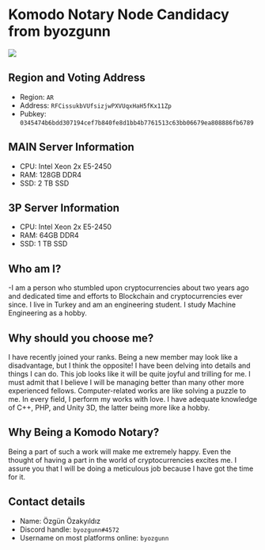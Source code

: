 # Komodo Notary Node Candidacy from byozgunn

![](https://i.ibb.co/5RkY5s0/image.png)


## Region and Voting Address

- Region: `AR`
- Address: `RFCissukbVUfsizjwPXVUqxHaH5fKx11Zp`
- Pubkey: `0345474b6bdd307194cef7b840fe8d1bb4b7761513c63bb06679ea808886fb6789`

## MAIN Server Information

- CPU:  Intel Xeon 2x E5-2450
- RAM:  128GB DDR4
- SSD:  2 TB SSD


## 3P Server Information

- CPU:  Intel Xeon 2x E5-2450
- RAM:  64GB DDR4
- SSD:  1 TB SSD


## Who am I?

-I am a person who stumbled upon cryptocurrencies about two years ago and dedicated time and efforts to Blockchain and cryptocurrencies ever since. I live in Turkey and am an engineering student. I study Machine Engineering as a hobby.

## Why should you choose me?

I have recently joined your ranks. Being a new member may look like a disadvantage, but I think the opposite! I have been delving into details and things I can do. This job looks like it will be quite joyful and trilling for me. I must admit that I believe I will be managing better than many other more experienced fellows. 
Computer-related works are like solving a puzzle to me. In every field, I perform my works with love. I have adequate knowledge of C++, PHP, and Unity 3D, the latter being more like a hobby.
 
## Why Being a Komodo Notary?

Being a part of such a work will make me extremely happy. Even the thought of having a part in the world of cryptocurrencies excites me. I assure you that I will be doing a meticulous job because I have got the time for it.

## Contact details

- Name: Özgün Özakyıldız 
- Discord handle: `byozgunn#4572`
- Username on most platforms online: `byozgunn`
